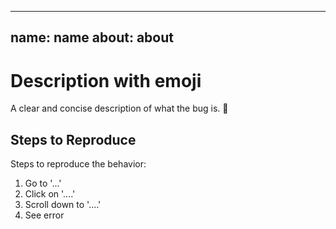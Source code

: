 
---
name: name
about: about
---

# Description with emoji
A clear and concise description of what the bug is.
🤔
## Steps to Reproduce
Steps to reproduce the behavior:
1. Go to '...'
2. Click on '....'
3. Scroll down to '....'
4. See error
